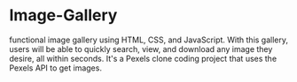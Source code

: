# Image-Gallery
functional image gallery using HTML, CSS, and JavaScript. With this gallery, users will be able to quickly search, view, and download any image they desire, all within seconds. It's a Pexels clone coding project that uses the Pexels API to get images.
